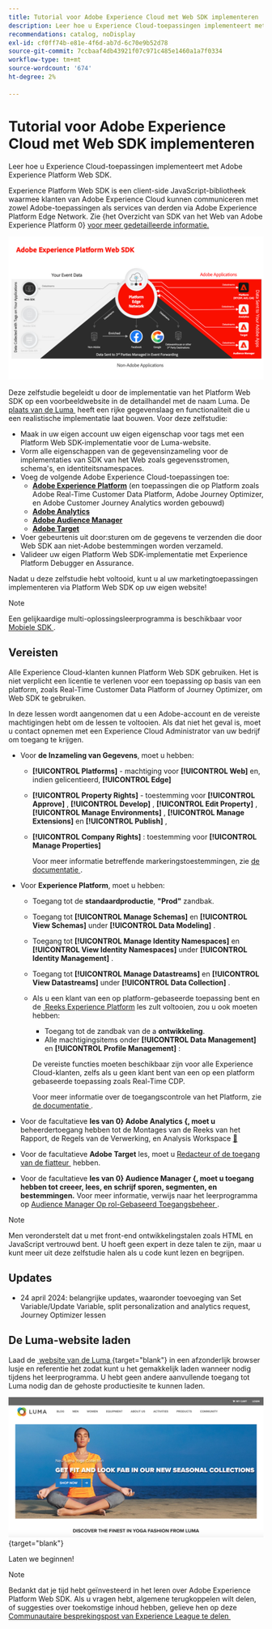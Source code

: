 ```yaml
---
title: Tutorial voor Adobe Experience Cloud met Web SDK implementeren
description: Leer hoe u Experience Cloud-toepassingen implementeert met Adobe Experience Platform Web SDK.
recommendations: catalog, noDisplay
exl-id: cf0ff74b-e81e-4f6d-ab7d-6c70e9b52d78
source-git-commit: 7ccbaaf4db43921f07c971c485e1460a1a7f0334
workflow-type: tm+mt
source-wordcount: '674'
ht-degree: 2%

---
```


# Tutorial voor Adobe Experience Cloud met Web SDK implementeren

Leer hoe u Experience Cloud-toepassingen implementeert met Adobe Experience Platform Web SDK.

Experience Platform Web SDK is een client-side JavaScript-bibliotheek waarmee klanten van Adobe Experience Cloud kunnen communiceren met zowel Adobe-toepassingen als services van derden via Adobe Experience Platform Edge Network. Zie {het Overzicht van SDK van het Web van Adobe Experience Platform 0} [&#x200B; voor meer gedetailleerde informatie.](https://experienceleague.adobe.com/nl/docs/experience-platform/edge/home)

![&#x200B; de architectuur van SDK van het Web van Experience Platform &#x200B;](assets/dc-websdk.png)

Deze zelfstudie begeleidt u door de implementatie van het Platform Web SDK op een voorbeeldwebsite in de detailhandel met de naam Luma. De [&#x200B; plaats van de Luma &#x200B;](https://luma.enablementadobe.com/content/luma/us/en.html) heeft een rijke gegevenslaag en functionaliteit die u een realistische implementatie laat bouwen. Voor deze zelfstudie:

* Maak in uw eigen account uw eigen eigenschap voor tags met een Platform Web SDK-implementatie voor de Luma-website.
* Vorm alle eigenschappen van de gegevensinzameling voor de implementaties van SDK van het Web zoals gegevensstromen, schema&#39;s, en identiteitsnamespaces.
* Voeg de volgende Adobe Experience Cloud-toepassingen toe:
   * **[Adobe Experience Platform](setup-experience-platform.md)** (en toepassingen die op Platform zoals Adobe Real-Time Customer Data Platform, Adobe Journey Optimizer, en Adobe Customer Journey Analytics worden gebouwd)
   * **[Adobe Analytics](setup-analytics.md)**
   * **[Adobe Audience Manager](setup-audience-manager.md)**
   * **[Adobe Target](setup-target.md)**
* Voer gebeurtenis uit door:sturen om de gegevens te verzenden die door Web SDK aan niet-Adobe bestemmingen worden verzameld.
* Valideer uw eigen Platform Web SDK-implementatie met Experience Platform Debugger en Assurance.

Nadat u deze zelfstudie hebt voltooid, kunt u al uw marketingtoepassingen implementeren via Platform Web SDK op uw eigen website!


>[!NOTE]
>
>Een gelijkaardige multi-oplossingsleerprogramma is beschikbaar voor [&#x200B; Mobiele SDK &#x200B;](../tutorial-mobile-sdk/overview.md).

## Vereisten

Alle Experience Cloud-klanten kunnen Platform Web SDK gebruiken. Het is niet verplicht een licentie te verlenen voor een toepassing op basis van een platform, zoals Real-Time Customer Data Platform of Journey Optimizer, om Web SDK te gebruiken.

In deze lessen wordt aangenomen dat u een Adobe-account en de vereiste machtigingen hebt om de lessen te voltooien. Als dat niet het geval is, moet u contact opnemen met een Experience Cloud Administrator van uw bedrijf om toegang te krijgen.

* Voor **de Inzameling van Gegevens**, moet u hebben:
   * **[!UICONTROL Platforms]** - machtiging voor **[!UICONTROL Web]** en, indien gelicentieerd, **[!UICONTROL Edge]**
   * **[!UICONTROL Property Rights]** - toestemming voor **[!UICONTROL Approve]** , **[!UICONTROL Develop]** , **[!UICONTROL Edit Property]** , **[!UICONTROL Manage Environments]** , **[!UICONTROL Manage Extensions]** en **[!UICONTROL Publish]** ,
   * **[!UICONTROL Company Rights]** : toestemming voor **[!UICONTROL Manage Properties]**

     Voor meer informatie betreffende markeringstoestemmingen, zie [&#x200B; de documentatie &#x200B;](https://experienceleague.adobe.com/nl/docs/experience-platform/tags/admin/user-permissions).

* Voor **Experience Platform**, moet u hebben:

   * Toegang tot de **standaardproductie**, **&quot;Prod&quot;** zandbak.
   * Toegang tot **[!UICONTROL Manage Schemas]** en **[!UICONTROL View Schemas]** under **[!UICONTROL Data Modeling]** .
   * Toegang tot **[!UICONTROL Manage Identity Namespaces]** en **[!UICONTROL View Identity Namespaces]** under **[!UICONTROL Identity Management]** .
   * Toegang tot **[!UICONTROL Manage Datastreams]** en **[!UICONTROL View Datastreams]** under **[!UICONTROL Data Collection]** .
   * Als u een klant van een op platform-gebaseerde toepassing bent en de [&#x200B; Reeks Experience Platform &#x200B;](setup-experience-platform.md) les zult voltooien, zou u ook moeten hebben:
      * Toegang tot de zandbak van de a **ontwikkeling**.
      * Alle machtigingsitems onder **[!UICONTROL Data Management]** en **[!UICONTROL Profile Management]** :

     De vereiste functies moeten beschikbaar zijn voor alle Experience Cloud-klanten, zelfs als u geen klant bent van een op een platform gebaseerde toepassing zoals Real-Time CDP.

     Voor meer informatie over de toegangscontrole van het Platform, zie [&#x200B; de documentatie &#x200B;](https://experienceleague.adobe.com/nl/docs/experience-platform/access-control/home).

* Voor de facultatieve **les van 0&rbrace; Adobe Analytics &lbrace;, moet u** beheerdertoegang hebben tot de Montages van de Reeks van het Rapport, de Regels van de Verwerking, en Analysis Workspace [&#128279;](https://experienceleague.adobe.com/nl/docs/analytics/admin/admin-console/home)

* Voor de facultatieve **Adobe Target** les, moet u [&#x200B; Redacteur of de toegang van de fiatteur &#x200B;](https://experienceleague.adobe.com/nl/docs/target/using/administer/manage-users/enterprise/properties-overview#section_8C425E43E5DD4111BBFC734A2B7ABC80) hebben.

* Voor de facultatieve **les van 0&rbrace; Audience Manager &lbrace;, moet u toegang hebben tot creeer, lees, en schrijf sporen, segmenten, en bestemmingen.** Voor meer informatie, verwijs naar het leerprogramma op [&#x200B; Audience Manager Op rol-Gebaseerd Toegangsbeheer &#x200B;](https://experienceleague.adobe.com/nl/docs/audience-manager-learn/tutorials/setup-and-admin/user-management/setting-permissions-with-role-based-access-control).


>[!NOTE]
>
>Men veronderstelt dat u met front-end ontwikkelingstalen zoals HTML en JavaScript vertrouwd bent. U hoeft geen expert in deze talen te zijn, maar u kunt meer uit deze zelfstudie halen als u code kunt lezen en begrijpen.

## Updates

* 24 april 2024: belangrijke updates, waaronder toevoeging van Set Variable/Update Variable, split personalization and analytics request, Journey Optimizer lessen

## De Luma-website laden

Laad de [&#x200B; website van de Luma &#x200B;](https://luma.enablementadobe.com/content/luma/us/en.html){target="blank"} in een afzonderlijk browser lusje en referentie het zodat kunt u het gemakkelijk laden wanneer nodig tijdens het leerprogramma. U hebt geen andere aanvullende toegang tot Luma nodig dan de gehoste productiesite te kunnen laden.

[![&#x200B; Website Luma &#x200B;](assets/old-overview-luma.png) &#x200B;](https://luma.enablementadobe.com/content/luma/us/en.html){target="blank"}

Laten we beginnen!

>[!NOTE]
>
>Bedankt dat je tijd hebt geïnvesteerd in het leren over Adobe Experience Platform Web SDK. Als u vragen hebt, algemene terugkoppelen wilt delen, of suggesties over toekomstige inhoud hebben, gelieve hen op deze [&#x200B; Communautaire besprekingspost van Experience League te delen &#x200B;](https://experienceleaguecommunities.adobe.com/t5/adobe-experience-platform-data/tutorial-discussion-implement-adobe-experience-cloud-with-web/td-p/444996)
